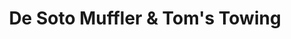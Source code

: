 ---
title: "De Soto Muffler & Tom's Towing"
url: /de-soto/de-soto-muffler-and-toms-towing/
shop: car repair
---